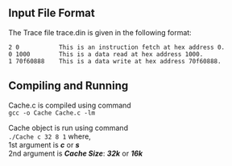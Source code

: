 ## Input File Format
The Trace file trace.din is given in the following format:
```
2 0           This is an instruction fetch at hex address 0.
0 1000        This is a data read at hex address 1000.
1 70f60888    This is a data write at hex address 70f60888.
```
## Compiling and Running
Cache.c is compiled using command\
      ```
      gcc -o Cache Cache.c -lm
      ```
      
Cache object is run using command\
      ```
      ./Cache c 32 8 1
      ```
where,\
          1st argument is **_c_** or **_s_**\
          2nd argument is **_Cache Size_**: **_32k_** or **_16k_**
